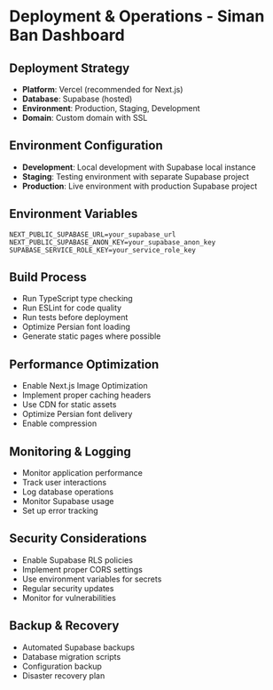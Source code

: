 # Deployment & Operations - Siman Ban Dashboard

## Deployment Strategy
- **Platform**: Vercel (recommended for Next.js)
- **Database**: Supabase (hosted)
- **Environment**: Production, Staging, Development
- **Domain**: Custom domain with SSL

## Environment Configuration
- **Development**: Local development with Supabase local instance
- **Staging**: Testing environment with separate Supabase project
- **Production**: Live environment with production Supabase project

## Environment Variables
```
NEXT_PUBLIC_SUPABASE_URL=your_supabase_url
NEXT_PUBLIC_SUPABASE_ANON_KEY=your_supabase_anon_key
SUPABASE_SERVICE_ROLE_KEY=your_service_role_key
```

## Build Process
- Run TypeScript type checking
- Run ESLint for code quality
- Run tests before deployment
- Optimize Persian font loading
- Generate static pages where possible

## Performance Optimization
- Enable Next.js Image Optimization
- Implement proper caching headers
- Use CDN for static assets
- Optimize Persian font delivery
- Enable compression

## Monitoring & Logging
- Monitor application performance
- Track user interactions
- Log database operations
- Monitor Supabase usage
- Set up error tracking

## Security Considerations
- Enable Supabase RLS policies
- Implement proper CORS settings
- Use environment variables for secrets
- Regular security updates
- Monitor for vulnerabilities

## Backup & Recovery
- Automated Supabase backups
- Database migration scripts
- Configuration backup
- Disaster recovery plan